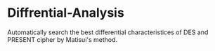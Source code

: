 # Diffrential-Analysis
Automatically search the best differential characteristices of DES and PRESENT cipher by Matisui's method. 
